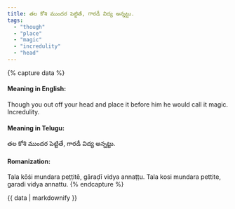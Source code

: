 ```yaml
---
title: తల కోశి ముందర పెట్టితే, గారడీ విద్య అన్నట్టు.
tags:
  - "though"
  - "place"
  - "magic"
  - "incredulity"
  - "head"
---
```


{% capture data %}
#### Meaning in English:
Though you out off your head and place it before him he would call it magic.
Incredulity.

#### Meaning in Telugu:
తల కోశి ముందర పెట్టితే, గారడీ విద్య అన్నట్టు.

#### Romanization:
Tala kōśi mundara peṭṭitē, gāraḍī vidya annaṭṭu.
Tala kosi mundara pettite, garadi vidya annattu.
{% endcapture %}

{{ data | markdownify }}

